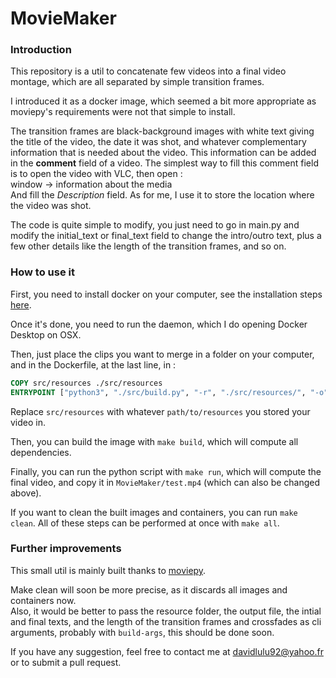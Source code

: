 # MovieMaker

### Introduction

This repository is a util to concatenate few videos into a final 
video montage, which are all separated by simple transition frames.  

I introduced it as a docker image, which seemed a bit more appropriate
as moviepy's requirements were not that simple to install.

The transition frames are black-background images with white text
giving the title of the video, the date it was shot, and whatever 
complementary information that is needed about the video. This information
can be added in the **comment** field of a video. The simplest way to fill
this comment field is to open the video with VLC, then open :  
window -> information about the media  
And fill the *Description* field. As for me, I use it to store the location
where the video was shot.  

The code is quite simple to modify, you just need to go in main.py
and modify the initial_text or final_text field to change the intro/outro
text, plus a few other details like the length of the transition frames,
and so on.  

### How to use it

First, you need to install docker on your computer, see the installation
steps [here](https://docs.docker.com/get-docker/).  

Once it's done, you need to run the daemon, which I do opening Docker Desktop
on OSX.  

Then, just place the clips you want to merge in a folder on your computer, and 
in the Dockerfile, at the last line, in :
```dockerfile
COPY src/resources ./src/resources
ENTRYPOINT ["python3", "./src/build.py", "-r", "./src/resources/", "-o", "./test.mp4"]
```
Replace ```src/resources``` with whatever ```path/to/resources``` you stored your video in.  

Then, you can build the image with ```make build```, which will compute all dependencies.  

Finally, you can run the python script with ```make run```, which will compute the final video,
and copy it in ```MovieMaker/test.mp4``` (which can also be changed above).  

If  you want to clean the built images and containers, you can run ```make clean```. All of
these steps can be performed at once with ```make all```.  

### Further improvements

This small util is mainly built thanks to [moviepy](https://github.com/Zulko/moviepy).

Make clean will soon be more precise, as it discards all images and containers now.  
Also, it would be better to pass the resource folder, the output file, the intial and
final texts, and the length of the transition frames and crossfades as cli arguments,
probably with ```build-args```, this should be done soon.  

If you have any suggestion, feel free to contact me at davidlulu92@yahoo.fr or to submit
a pull request.
